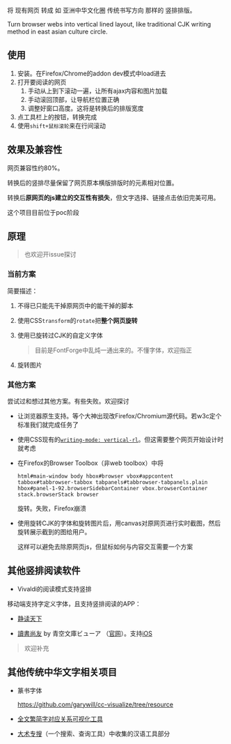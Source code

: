 将 现有网页 转成 如 亚洲中华文化圈 传统书写方向 那样的 竖排排版。

Turn browser webs into vertical lined layout, like traditional CJK writing method in east asian culture circle.

## 使用

1. 安装。在Firefox/Chrome的addon dev模式中load进去
2. 打开要阅读的网页
   1. 手动从上到下滚动一遍，让所有ajax内容和图片加载
   2. 手动滚回顶部，让导航栏位置正确
   3. 调整好窗口高度。这将是转换后的排版宽度
3. 点工具栏上的按钮，转换完成
4. 使用`shift+鼠标滚轮`来在行间滚动

## 效果及兼容性

网页兼容性约80%。

转换后的竖排尽量保留了网页原本横版排版时的元素相对位置。

转换后**原网页的js建立的交互性有损失**，但文字选择、链接点击依旧完美可用。

这个项目目前位于poc阶段

## 原理

> 也欢迎开issue探讨

### 当前方案

简要描述：

1. 不得已只能先干掉原网页中的能干掉的脚本

2. 使用CSS`transform`的`rotate`把**整个网页旋转**

3. 使用已旋转过CJK的自定义字体
   
   > 目前是FontForge中乱炖一通出来的。不懂字体，欢迎指正

4. 旋转图片

### 其他方案

尝试过和想过其他方案。有些失败。欢迎探讨

- 让浏览器原生支持。等个大神出现改Firefox/Chromium源代码。若w3c定个标准我们就完成任务了

- 使用CSS现有的[`writing-mode: vertical-rl`](https://developer.mozilla.org/en-US/docs/Web/CSS/writing-mode)。但这需要整个网页开始设计时就考虑

- 在Firefox的Browser Toolbox（非web toolbox）中将
  
  ```
  html#main-window body hbox#browser vbox#appcontent tabbox#tabbrowser-tabbox tabpanels#tabbrowser-tabpanels.plain hbox#panel-1-92.browserSidebarContainer vbox.browserContainer stack.browserStack browser
  ```
  
  旋转。失败，Firefox崩溃

- 使用旋转CJK的字体和旋转图片后，用canvas对原网页进行实时截图，然后旋转展示截到的图给用户。
  
  这样可以避免去除原网页js，但鼠标如何与内容交互需要一个方案

## 其他竖排阅读软件

- Vivaldi的阅读模式支持竖排

移动端支持字定义字体，且支持竖排阅读的APP：

- [静读天下](https://www.moondownload.com/chinese.html)

- [讀書尚友](https://play.google.com/store/apps/details?id=info.ebstudio.bookviewer.free) by 青空文庫ビューア （[官网](http://ebstudio.info)）。支持[iOS](https://apps.apple.com/jp/app/id1579254502)

> 欢迎补充

## 其他传统中华文字相关项目

- 篆书字体
  
  https://github.com/garywill/cc-visualize/tree/resource

- [全文繁简字对应关系可视化工具](https://github.com/garywill/cc-visualize)

- [大术专搜](https://github.com/garywill/BigSearch/blob/master/src/README_zh.md)（一个搜索、查询工具）中收集的汉语工具部分
